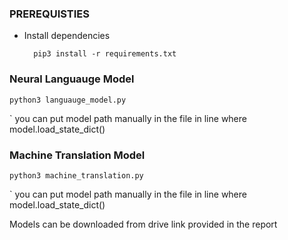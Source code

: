 ### PREREQUISTIES
+ Install dependencies
    
        pip3 install -r requirements.txt

### Neural Languauge Model

    python3 languauge_model.py 

` you can put model path manually in the file in line where
           model.load_state_dict()

### Machine Translation Model

    python3 machine_translation.py

` you can put model path manually in the file in line where
           model.load_state_dict()
      
Models can be downloaded from drive link provided in the report
